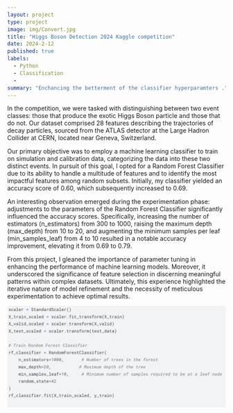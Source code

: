 ```yaml
---
layout: project
type: project
image: img/Convert.jpg
title: "Higgs Boson Detection 2024 Kaggle competition"
date: 2024-2-12
published: true
labels:
  - Python
  - Classification
  - 
summary: "Enchancing the betterment of the classifier hyperparamters ."
---
```


In the competition, we were tasked with distinguishing between two event classes: those that produce the exotic Higgs Boson particle and those that do not. Our dataset comprised 28 features describing the trajectories of decay particles, sourced from the ATLAS detector at the Large Hadron Collider at CERN, located near Geneva, Switzerland.

Our primary objective was to employ a machine learning classifier to train on simulation and calibration data, categorizing the data into these two distinct events. In pursuit of this goal, I opted for a Random Forest Classifier due to its ability to handle a multitude of features and to identify the most impactful features among random subsets. Initially, my classifier yielded an accuracy score of 0.60, which subsequently increased to 0.69.

An interesting observation emerged during the experimentation phase: adjustments to the parameters of the Random Forest Classifier significantly influenced the accuracy scores. Specifically, increasing the number of estimators (n_estimators) from 300 to 1000, raising the maximum depth (max_depth) from 10 to 20, and augmenting the minimum samples per leaf (min_samples_leaf) from 4 to 10 resulted in a notable accuracy improvement, elevating it from 0.69 to 0.79.

From this project, I gleaned the importance of parameter tuning in enhancing the performance of machine learning models. Moreover, it underscored the significance of feature selection in discerning meaningful patterns within complex datasets. Ultimately, this experience highlighted the iterative nature of model refinement and the necessity of meticulous experimentation to achieve optimal results.

<img class="img-fluid" src="../img/Kaggle.jpg">

